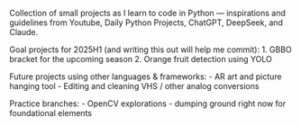 Collection of small projects as I learn to code in Python — inspirations and guidelines from Youtube, Daily Python Projects, ChatGPT, DeepSeek, and Claude.

Goal projects for 2025H1 (and writing this out will help me commit):
    1. GBBO bracket for the upcoming season
    2. Orange fruit detection using YOLO

Future projects using other languages & frameworks:
    - AR art and picture hanging tool
    - Editing and cleaning VHS / other analog conversions

Practice branches:
    - OpenCV explorations - dumping ground right now for foundational elements
